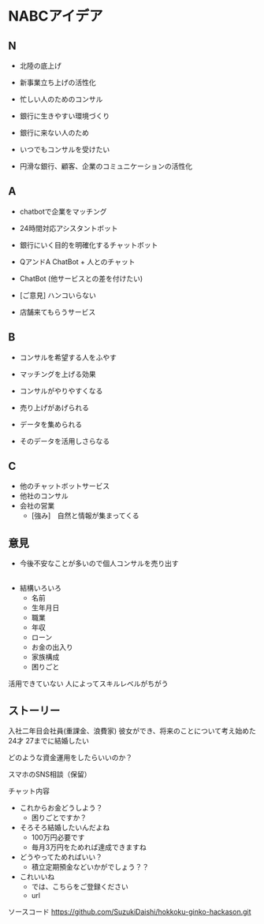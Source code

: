# NABCアイデア

## N 

- 北陸の底上げ
- 新事業立ち上げの活性化

- 忙しい人のためのコンサル

- 銀行に生きやすい環境づくり

- 銀行に来ない人のため

- いつでもコンサルを受けたい

- 円滑な銀行、顧客、企業のコミュニケーションの活性化


## A

- chatbotで企業をマッチング

- 24時間対応アシスタントボット

- 銀行にいく目的を明確化するチャットボット

- QアンドA ChatBot + 人とのチャット

- ChatBot (他サービスとの差を付けたい)

- [ご意見] ハンコいらない

- 店舗来てもらうサービス

## B

- コンサルを希望する人をふやす

- マッチングを上げる効果

- コンサルがやりやすくなる

- 売り上げがあげられる
- データを集められる
- そのデータを活用しさらなる

## C 

- 他のチャットボットサービス
- 他社のコンサル
- 会社の営業
  - [強み]　自然と情報が集まってくる


## 意見

- 今後不安なことが多いので個人コンサルを売り出す

## 

- 結構いろいろ
    - 名前
    - 生年月日
    - 職業
    - 年収
    - ローン
    - お金の出入り
    - 家族構成
    - 困りごと

活用できていない
人によってスキルレベルがちがう

## ストーリー

入社二年目会社員(重課金、浪費家)
彼女ができ、将来のことについて考え始めた
24才
27までに結婚したい

どのような資金運用をしたらいいのか？

スマホのSNS相談（保留）

チャット内容

- これからお金どうしよう？
    - 困りごとですか？
- そろそろ結婚したいんだよね
    - 100万円必要です
    - 毎月3万円をためれば達成できますね
- どうやってためればいい？
    - 積立定期預金などいかがでしょう？？
- これいいね
    - では、こちらをご登録ください
    - url

ソースコード
https://github.com/SuzukiDaishi/hokkoku-ginko-hackason.git